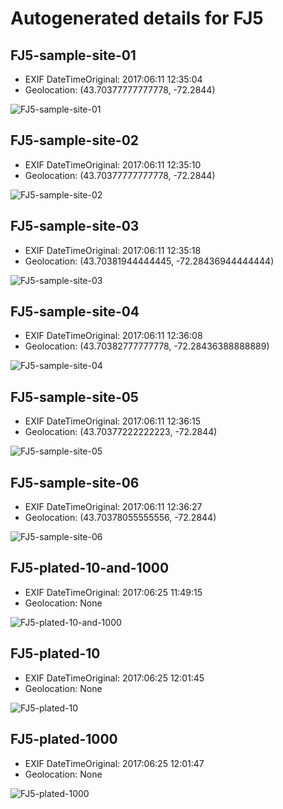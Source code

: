# Autogenerated details for FJ5

## FJ5-sample-site-01

+ EXIF DateTimeOriginal: 2017:06:11 12:35:04
+ Geolocation: (43.70377777777778, -72.2844)

![FJ5-sample-site-01](sample-sites/FJ5-sample-site-01.jpg)

## FJ5-sample-site-02

+ EXIF DateTimeOriginal: 2017:06:11 12:35:10
+ Geolocation: (43.70377777777778, -72.2844)

![FJ5-sample-site-02](sample-sites/FJ5-sample-site-02.jpg)

## FJ5-sample-site-03

+ EXIF DateTimeOriginal: 2017:06:11 12:35:18
+ Geolocation: (43.70381944444445, -72.28436944444444)

![FJ5-sample-site-03](sample-sites/FJ5-sample-site-03.jpg)

## FJ5-sample-site-04

+ EXIF DateTimeOriginal: 2017:06:11 12:36:08
+ Geolocation: (43.70382777777778, -72.28436388888889)

![FJ5-sample-site-04](sample-sites/FJ5-sample-site-04.jpg)

## FJ5-sample-site-05

+ EXIF DateTimeOriginal: 2017:06:11 12:36:15
+ Geolocation: (43.70377222222223, -72.2844)

![FJ5-sample-site-05](sample-sites/FJ5-sample-site-05.jpg)

## FJ5-sample-site-06

+ EXIF DateTimeOriginal: 2017:06:11 12:36:27
+ Geolocation: (43.70378055555556, -72.2844)

![FJ5-sample-site-06](sample-sites/FJ5-sample-site-06.jpg)

## FJ5-plated-10-and-1000

+ EXIF DateTimeOriginal: 2017:06:25 11:49:15
+ Geolocation: None

![FJ5-plated-10-and-1000](plates/FJ5-plated-10-and-1000.jpg)

## FJ5-plated-10

+ EXIF DateTimeOriginal: 2017:06:25 12:01:45
+ Geolocation: None

![FJ5-plated-10](plates/FJ5-plated-10.jpg)

## FJ5-plated-1000

+ EXIF DateTimeOriginal: 2017:06:25 12:01:47
+ Geolocation: None

![FJ5-plated-1000](plates/FJ5-plated-1000.jpg)
